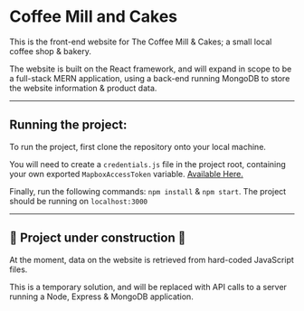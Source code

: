 # Coffee Mill and Cakes

This is the front-end website for The Coffee Mill & Cakes; a small local coffee shop & bakery.

The website is built on the React framework, and will expand in scope to be a full-stack MERN application, using a back-end running MongoDB to store the website information & product data.

---

## Running the project:

To run the project, first clone the repository onto your local machine.

You will need to create a `credentials.js` file in the project root, containing your own exported `MapboxAccessToken` variable. [Available Here.](https://www.mapbox.com/)

Finally, run the following commands: `npm install` & `npm start`. The project should be running on `localhost:3000`

---

## :construction: Project under construction :construction:

At the moment, data on the website is retrieved from hard-coded JavaScript files.

This is a temporary solution, and will be replaced with API calls to a server running a Node, Express & MongoDB application.